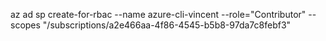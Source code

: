 
az ad sp create-for-rbac --name azure-cli-vincent --role="Contributor" --scopes "/subscriptions/a2e466aa-4f86-4545-b5b8-97da7c8febf3"
